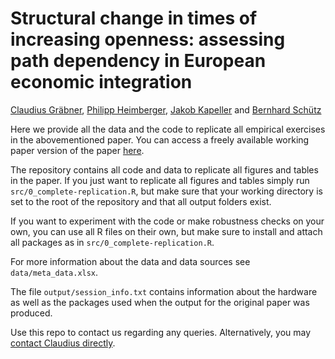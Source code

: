 # Structural change in times of increasing openness: assessing path dependency in European economic integration
[Claudius Gräbner](https://claudius-graebner.com), [Philipp Heimberger](https://wiiw.ac.at/philipp-heimberger-s-1138.html), [Jakob Kapeller](https://jakob-kapeller.org/) and [Bernhard Schütz](https://www.jku.at/institut-fuer-die-gesamtanalyse-der-wirtschaft/ueber-uns/team/bernhard-schuetz/)

Here we provide all the data and the code to replicate all empirical exercises in the abovementioned paper.
You can access a freely available working paper version of the paper [here](https://www.jku.at/fileadmin/gruppen/108/ICAE_Working_Papers/wp76.pdf).

The repository contains all code and data to replicate all figures and tables in the paper. 
If you just want to replicate all figures and tables simply run `src/0_complete-replication.R`, but make sure that your working directory is set to the root of the repository and that all output folders exist.

If you want to experiment with the code or make robustness checks on your own, you can use all R files on their own, but make sure to install and attach all packages as in `src/0_complete-replication.R`.

For more information about the data and data sources see `data/meta_data.xlsx`.

The file `output/session_info.txt` contains information about the hardware as well as the packages used when the output for the original paper was produced.

Use this repo to contact us regarding any queries.
Alternatively, you may [contact Claudius directly](http://claudius-graebner.com/contact-1.html).

